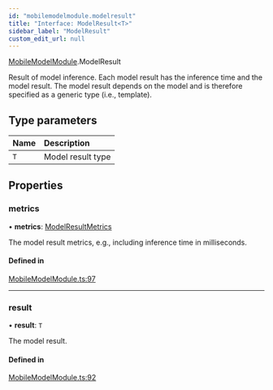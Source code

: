 ```yaml
---
id: "mobilemodelmodule.modelresult"
title: "Interface: ModelResult<T>"
sidebar_label: "ModelResult"
custom_edit_url: null
---
```


[MobileModelModule](../modules/mobilemodelmodule.md).ModelResult

Result of model inference. Each model result has the inference time and the
model result. The model result depends on the model and is therefore
specified as a generic type (i.e., template).

## Type parameters

| Name | Description |
| :------ | :------ |
| `T` | Model result type |

## Properties

### metrics

• **metrics**: [ModelResultMetrics](mobilemodelmodule.modelresultmetrics.md)

The model result metrics, e.g., including inference time in milliseconds.

#### Defined in

[MobileModelModule.ts:97](https://github.com/pytorch/live/blob/2282cd5/react-native-pytorch-core/src/MobileModelModule.ts#L97)

___

### result

• **result**: `T`

The model result.

#### Defined in

[MobileModelModule.ts:92](https://github.com/pytorch/live/blob/2282cd5/react-native-pytorch-core/src/MobileModelModule.ts#L92)

